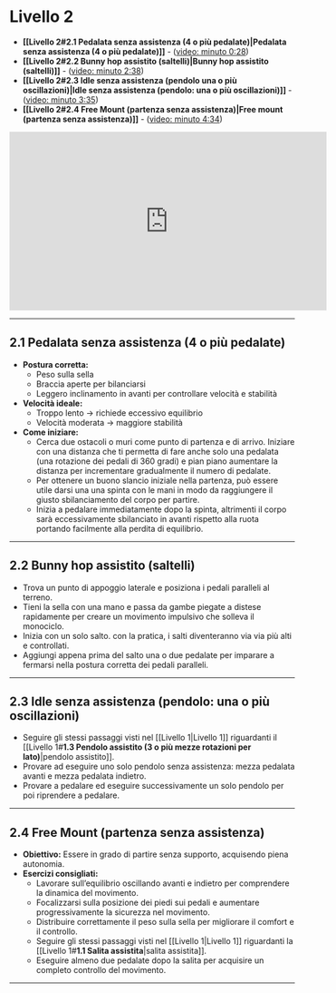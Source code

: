 # **Livello 2**

- **[[Livello 2#**2.1 Pedalata senza assistenza (4 o più pedalate)**|Pedalata senza assistenza (4 o più pedalate)]]** - ([video: minuto 0:28](https://www.youtube.com/watch?v=ss8iPrDfTs0&list=PL-cykddDwi53A0l5YuAIzl0sLa4y5eED_&index=2&t=28s))
- **[[Livello 2#**2.2 Bunny hop assistito (saltelli)**|Bunny hop assistito (saltelli)]]** - ([video: minuto 2:38](https://www.youtube.com/watch?v=ss8iPrDfTs0&list=PL-cykddDwi53A0l5YuAIzl0sLa4y5eED_&index=2&t=158s)) 
- **[[Livello 2#**2.3 Idle senza assistenza (pendolo una o più oscillazioni)**|Idle senza assistenza (pendolo: una o più oscillazioni)]]** - ([video: minuto 3:35](https://www.youtube.com/watch?v=ss8iPrDfTs0&list=PL-cykddDwi53A0l5YuAIzl0sLa4y5eED_&index=2&t=215s))
- **[[Livello 2#**2.4 Free Mount (partenza senza assistenza)**|Free mount (partenza senza assistenza)]]** - ([video: minuto 4:34](https://www.youtube.com/watch?v=ss8iPrDfTs0&list=PL-cykddDwi53A0l5YuAIzl0sLa4y5eED_&index=2&t=274s))

<iframe width="560" height="315" src="https://www.youtube.com/embed/ss8iPrDfTs0?si=tEHNTOXE5G3AM352" title="YouTube video player" frameborder="0" allow="accelerometer; autoplay; clipboard-write; encrypted-media; gyroscope; picture-in-picture; web-share" referrerpolicy="strict-origin-when-cross-origin" allowfullscreen></iframe>

---
## **2.1 Pedalata senza assistenza (4 o più pedalate)**

- **Postura corretta:**
    - Peso sulla sella
    - Braccia aperte per bilanciarsi
    - Leggero inclinamento in avanti per controllare velocità e stabilità
- **Velocità ideale:**
    - Troppo lento → richiede eccessivo equilibrio
    - Velocità moderata → maggiore stabilità
- **Come iniziare:**
	- Cerca due ostacoli o muri come punto di partenza e di arrivo. Iniziare con una distanza che ti permetta di fare anche solo una pedalata (una rotazione dei pedali di 360 gradi) e pian piano aumentare la distanza per incrementare gradualmente il numero di pedalate.
	- Per ottenere un buono slancio iniziale nella partenza, può essere utile darsi una una spinta con le mani in modo da raggiungere il giusto sbilanciamento del corpo per partire.
	- Inizia a pedalare immediatamente dopo la spinta, altrimenti il corpo sarà eccessivamente sbilanciato in avanti rispetto alla ruota portando facilmente alla perdita di equilibrio.

---
## **2.2  Bunny hop assistito (saltelli)**

- Trova un punto di appoggio laterale e posiziona i pedali paralleli al terreno.
- Tieni la sella con una mano e passa da gambe piegate a distese rapidamente per creare un movimento impulsivo che solleva il monociclo.
- Inizia con un solo salto. con la pratica, i salti diventeranno via via più alti e controllati.
- Aggiungi appena prima del salto una o due pedalate per imparare a fermarsi nella postura corretta dei pedali paralleli.

---
## **2.3 Idle senza assistenza (pendolo: una o più oscillazioni)**

- Seguire gli stessi passaggi visti nel [[Livello 1|Livello 1]] riguardanti il [[Livello 1#**1.3 Pendolo assistito (3 o più mezze rotazioni per lato)**|pendolo assistito]].
- Provare ad eseguire uno solo pendolo senza assistenza: mezza pedalata avanti e mezza pedalata indietro.
- Provare a pedalare ed eseguire successivamente un solo pendolo per poi riprendere a pedalare.

---
## **2.4 Free Mount (partenza senza assistenza)**

- **Obiettivo:** Essere in grado di partire senza supporto, acquisendo piena autonomia.
- **Esercizi consigliati:**
    - Lavorare sull’equilibrio oscillando avanti e indietro per comprendere la dinamica del movimento.
    - Focalizzarsi sulla posizione dei piedi sui pedali e aumentare progressivamente la sicurezza nel movimento.
    - Distribuire correttamente il peso sulla sella per migliorare il comfort e il controllo.
    - Seguire gli stessi passaggi visti nel [[Livello 1|Livello 1]] riguardanti la [[Livello 1#**1.1 Salita assistita**|salita assistita]].
    - Eseguire almeno due pedalate dopo la salita per acquisire un completo controllo del movimento.

---